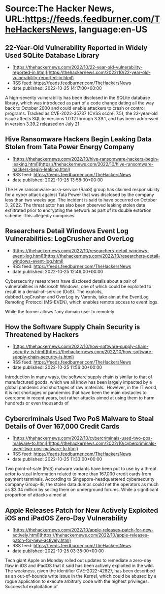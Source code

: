 # Source:The Hacker News, URL:https://feeds.feedburner.com/TheHackersNews, language:en-US

## 22-Year-Old Vulnerability Reported in Widely Used SQLite Database Library
 - [https://thehackernews.com/2022/10/22-year-old-vulnerability-reported-in.html](https://thehackernews.com/2022/10/22-year-old-vulnerability-reported-in.html)
 - RSS feed: https://feeds.feedburner.com/TheHackersNews
 - date published: 2022-10-25 14:17:00+00:00

A high-severity vulnerability has been disclosed in the SQLite database library, which was introduced as part of a code change dating all the way back to October 2000 and could enable attackers to crash or control programs.
Tracked as CVE-2022-35737 (CVSS score: 7.5), the 22-year-old issue affects SQLite versions 1.0.12 through 3.39.1, and has been addressed in version 3.39.2 released on July 21

## Hive Ransomware Hackers Begin Leaking Data Stolen from Tata Power Energy Company
 - [https://thehackernews.com/2022/10/hive-ransomware-hackers-begin-leaking.html](https://thehackernews.com/2022/10/hive-ransomware-hackers-begin-leaking.html)
 - RSS feed: https://feeds.feedburner.com/TheHackersNews
 - date published: 2022-10-25 13:58:00+00:00

The Hive ransomware-as-a-service (RaaS) group has claimed responsibility for a cyber attack against Tata Power that was disclosed by the company less than two weeks ago.
The incident is said to have occurred on October 3, 2022. The threat actor has also been observed leaking stolen data exfiltrated prior to encrypting the network as part of its double extortion scheme.
This allegedly comprises

## Researchers Detail Windows Event Log Vulnerabilities: LogCrusher and OverLog
 - [https://thehackernews.com/2022/10/researchers-detail-windows-event-log.html](https://thehackernews.com/2022/10/researchers-detail-windows-event-log.html)
 - RSS feed: https://feeds.feedburner.com/TheHackersNews
 - date published: 2022-10-25 12:46:00+00:00

Cybersecurity researchers have disclosed details about a pair of vulnerabilities in Microsoft Windows, one of which could be exploited to result in a denial-of-service (DoS).
The exploits, dubbed LogCrusher and OverLog by Varonis, take aim at the EventLog Remoting Protocol (MS-EVEN), which enables remote access to event logs.
<!--adsense-->
While the former allows "any domain user to remotely

## How the Software Supply Chain Security is Threatened by Hackers
 - [https://thehackernews.com/2022/10/how-software-supply-chain-security-is.html](https://thehackernews.com/2022/10/how-software-supply-chain-security-is.html)
 - RSS feed: https://feeds.feedburner.com/TheHackersNews
 - date published: 2022-10-25 11:56:00+00:00

Introduction
In many ways, the software supply chain is similar to that of manufactured goods, which we all know has been largely impacted by a global pandemic and shortages of raw materials. 
However, in the IT world, it is not shortages or pandemics that have been the main obstacles to overcome in recent years, but rather attacks aimed at using them to harm hundreds or even thousands of

## Cybercriminals Used Two PoS Malware to Steal Details of Over 167,000 Credit Cards
 - [https://thehackernews.com/2022/10/cybercriminals-used-two-pos-malware-to.html](https://thehackernews.com/2022/10/cybercriminals-used-two-pos-malware-to.html)
 - RSS feed: https://feeds.feedburner.com/TheHackersNews
 - date published: 2022-10-25 11:33:00+00:00

Two point-of-sale (PoS) malware variants have been put to use by a threat actor to steal information related to more than 167,000 credit cards from payment terminals.
According to Singapore-headquartered cybersecurity company Group-IB, the stolen data dumps could net the operators as much as $3.34 million by selling them on underground forums.
While a significant proportion of attacks aimed at

## Apple Releases Patch for New Actively Exploited iOS and iPadOS Zero-Day Vulnerability
 - [https://thehackernews.com/2022/10/apple-releases-patch-for-new-actively.html](https://thehackernews.com/2022/10/apple-releases-patch-for-new-actively.html)
 - RSS feed: https://feeds.feedburner.com/TheHackersNews
 - date published: 2022-10-25 03:35:00+00:00

Tech giant Apple on Monday rolled out updates to remediate a zero-day flaw in iOS and iPadOS that it said has been actively exploited in the wild.
The weakness, given the identifier CVE-2022-42827, has been described as an out-of-bounds write issue in the Kernel, which could be abused by a rogue application to execute arbitrary code with the highest privileges.
Successful exploitation of

